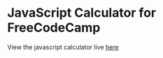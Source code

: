 # JavaScript Calculator for FreeCodeCamp

View the javascript calculator live [here](https://bhaviksheth.github.io/JavaScript-Calculator/)
